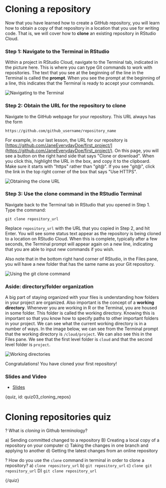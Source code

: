 # Cloning a repository

Now that you have learned how to create a GitHub repository, you will learn how to obtain a copy of that repository in a location that you use for writing code. That is, we will cover how to **clone** an existing repository in RStudio Cloud.

### Step 1: Navigate to the Terminal in RStudio

Within a project in RStudio Cloud, navigate to the Terminal tab, indicated in the picture here. This is where you can type Git commands to work with repositories. The text that you see at the beginning of the line in the Terminal is called the **prompt**. When you see the prompt at the beginning of a line, this indicates that the Terminal is ready to accept your commands.

![Navigating to the Terminal](images/03_cloning_repos/03_githubbasics_cloning_repos-1.png)


### Step 2: Obtain the URL for the repository to clone

Navigate to the GitHub webpage for your repository. This URL always has the form

```text
https://github.com/github_username/repository_name
```

For example, in our last lesson, the URL for our repository is [https://github.com/JaneEverydayDoe/first_project/](https://github.com/JaneEverydayDoe/first_project/). On this page, you will see a button on the right hand side that says "Clone or download". When you click this, highlight the URL in the box, and copy it to the clipboard. Make sure it starts with "https" rather than "git@". If you see "git@", click the link in the top right corner of the box that says "Use HTTPS".

![Obtaining the clone URL](images/03_cloning_repos/03_githubbasics_cloning_repos-2.png)

### Step 3: Use the clone command in the RStudio Terminal

Navigate back to the Terminal tab in RStudio that you opened in Step 1. Type the command:

```text
git clone repository_url
```

Replace `repository_url` with the URL that you copied in Step 2, and hit Enter. You will see some status text appear as the repository is being cloned to a location on RStudio Cloud. When this is complete, typically after a few seconds, the Terminal prompt will appear again on a new line, indicating that you are able to input new commands if you wish.

Also note that in the bottom right hand corner of RStudio, in the Files pane, you will have a new folder that has the same name as your Git repository.

![Using the git clone command](images/03_cloning_repos/03_githubbasics_cloning_repos-3.png)

### Aside: directory/folder organization

A big part of staying organized with your files is understanding how folders in your project are organized. Also important is the concept of a **working directory**. Whenever you are working in R or the Terminal, you are housed in some folder. This folder is called the working directory. Knowing this is important so that you know how to specify paths to other important folders in your project. We can see what the current working directory is in a number of ways. In the image below, we can see from the Terminal prompt that the working directory is `/cloud/project`. We can also see this in the Files pane. We see that the first level folder is `cloud` and that the second level folder is `project`.

![Working directories](images/03_cloning_repos/03_githubbasics_cloning_repos-4.png)

Congratulations! You have cloned your first repository!


### Slides and Video

* [Slides](https://docs.google.com/presentation/d/1bhTNTBhdXa0e0BXRZmQoHY6zTKGqgrr4wwYS8-v7ob8/edit?usp=sharing)


{quiz, id: quiz03_cloning_repos}

# Cloning repositories quiz

? What is *cloning* in Github terminology?

a) Sending committed changed to a repository
B) Creating a local copy of a repository on your computer
c) Taking the changes in one branch and applying to another
d) Getting the latest changes from an online repository

? How do you use the `clone` command in terminal in order to clone a repository?
a) `clone repository_url`
b) `git repository_url`
c) `clone git repository_url`
D) `git clone repository_url`

{/quiz}










